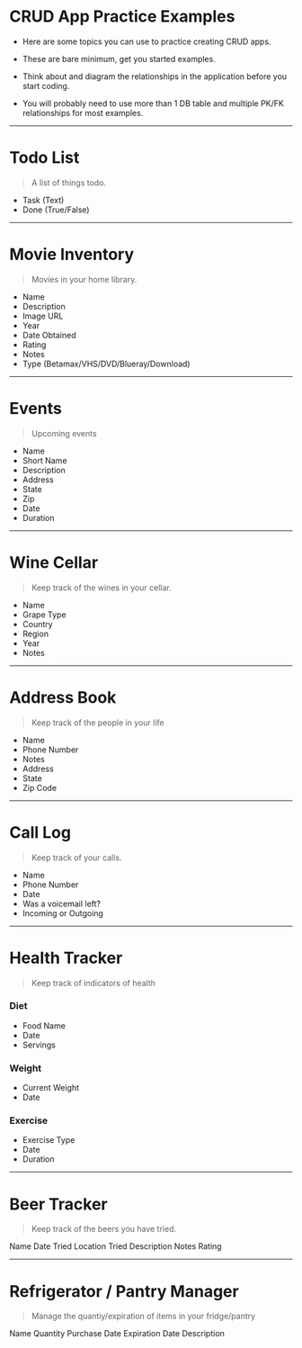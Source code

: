 
# CRUD App Practice Examples

* Here are some topics you can use to practice creating CRUD apps.

* These are bare minimum, get you started examples.

* Think about and diagram the relationships in the application before you start coding.

* You will probably need to use more than 1 DB table and multiple PK/FK relationships for most examples.

---

# Todo List

> A list of things todo.

* Task (Text)
* Done (True/False)

---

# Movie Inventory

> Movies in your home library.

* Name
* Description
* Image URL
* Year
* Date Obtained
* Rating
* Notes
* Type (Betamax/VHS/DVD/Blueray/Download)

---

# Events

> Upcoming events

* Name
* Short Name
* Description
* Address
* State
* Zip
* Date
* Duration

---

# Wine Cellar

> Keep track of the wines in your cellar.

* Name
* Grape Type
* Country
* Region
* Year
* Notes

---

# Address Book

> Keep track of the people in your life

* Name
* Phone Number
* Notes
* Address
* State
* Zip Code

---

# Call Log

> Keep track of your calls.

* Name
* Phone Number
* Date
* Was a voicemail left?
* Incoming or Outgoing

---

# Health Tracker

> Keep track of indicators of health

### Diet

* Food Name
* Date
* Servings

### Weight

* Current Weight
* Date

### Exercise

* Exercise Type
* Date
* Duration

---

# Beer Tracker

> Keep track of the beers you have tried.

Name
Date Tried
Location Tried
Description
Notes
Rating

---

# Refrigerator / Pantry Manager

> Manage the quantiy/expiration of items in your fridge/pantry

Name
Quantity
Purchase Date
Expiration Date
Description
